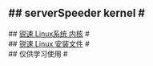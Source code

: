#\#  serverSpeeder kernel  \#                           
-----------------------------                         
#\#  [锐速 Linux系统 内核](http://my.serverspeeder.com/ls.do?m=availables)  \#         
#\#  [锐速 Linux 安装文件](https://github.com/0oVicero0/serverSpeeder_kernel/raw/master/apxfiles.tar.gz)  \#         
#\#      仅供学习使用      \#        

